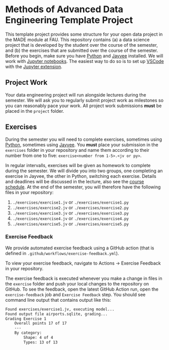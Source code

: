 # Methods of Advanced Data Engineering Template Project

This template project provides some structure for your open data project in the MADE module at FAU.
This repository contains (a) a data science project that is developed by the student over the course of the semester, and (b) the exercises that are submitted over the course of the semester.
Before you begin, make sure you have [Python](https://www.python.org/) and [Jayvee](https://github.com/jvalue/jayvee) installed. We will work with [Jupyter notebooks](https://jupyter.org/). The easiest way to do so is to set up [VSCode](https://code.visualstudio.com/) with the [Jupyter extension](https://marketplace.visualstudio.com/items?itemName=ms-toolsai.jupyter).


## Project Work
Your data engineering project will run alongside lectures during the semester. We will ask you to regularly submit project work as milestones so you can reasonably pace your work. All project work submissions **must** be placed in the `project` folder.


## Exercises
During the semester you will need to complete exercises, sometimes using [Python](https://www.python.org/), sometimes using [Jayvee](https://github.com/jvalue/jayvee). You **must** place your submission in the `exercises` folder in your repository and name them according to their number from one to five: `exercise<number from 1-5>.<jv or py>`.

In regular intervalls, exercises will be given as homework to complete during the semester. We will divide you into two groups, one completing an exercise in Jayvee, the other in Python, switching each exercise. Details and deadlines will be discussed in the lecture, also see the [course schedule](https://made.uni1.de/). At the end of the semester, you will therefore have the following files in your repository:

1. `./exercises/exercise1.jv` or `./exercises/exercise1.py`
2. `./exercises/exercise2.jv` or `./exercises/exercise2.py`
3. `./exercises/exercise3.jv` or `./exercises/exercise3.py`
4. `./exercises/exercise4.jv` or `./exercises/exercise4.py`
5. `./exercises/exercise5.jv` or `./exercises/exercise5.py`

### Exercise Feedback
We provide automated exercise feedback using a GitHub action (that is defined in `.github/workflows/exercise-feedback.yml`). 

To view your exercise feedback, navigate to Actions -> Exercise Feedback in your repository.

The exercise feedback is executed whenever you make a change in files in the `exercise` folder and push your local changes to the repository on GitHub. To see the feedback, open the latest GitHub Action run, open the `exercise-feedback` job and `Exercise Feedback` step. You should see command line output that contains output like this:

```sh
Found exercises/exercise1.jv, executing model...
Found output file airports.sqlite, grading...
Grading Exercise 1
	Overall points 17 of 17
	---
	By category:
		Shape: 4 of 4
		Types: 13 of 13
```
